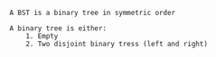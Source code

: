     A BST is a binary tree in symmetric order

    A binary tree is either:
        1. Empty
        2. Two disjoint binary tress (left and right)


